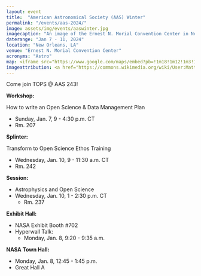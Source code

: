 ```yaml
---
layout: event
title:  "American Astronomical Society (AAS) Winter"
permalink: "/events/aas-2024/"
image: assets/img/events/aaswinter.jpg
imagecaption: "An image of the Ernest N. Morial Convention Center in New Orleans, LA where AAS will be held."
daterange: "Jan 7 - 11, 2024"
location: "New Orleans, LA"
venue: "Ernest N. Morial Convention Center"
acronyms: "Astro"
map: <iframe src="https://www.google.com/maps/embed?pb=!1m18!1m12!1m3!1d221274.59723177447!2d-90.236402905771!3d29.93872270955338!2m3!1f0!2f0!3f0!3m2!1i1024!2i768!4f13.1!3m3!1m2!1s0x8620a66e2c49ba7f%3A0x185d4d6c82fa192f!2sNew%20Orleans%20Ernest%20N.%20Morial%20Convention%20Center!5e0!3m2!1sen!2sus!4v1701187526597!5m2!1sen!2sus" width="600" height="450" style="border:0;" allowfullscreen="" loading="lazy" referrerpolicy="no-referrer-when-downgrade"></iframe>
imageattribution: <a href="https://commons.wikimedia.org/wiki/User:Mattfryou">Mattfryou</a>, <a href="https://commons.wikimedia.org/wiki/File:New_Orleans_Ernest_N._Morial_Convention_Center.jpg">New Orleans Ernest N. Morial Convention Center</a>, <a href="https://creativecommons.org/licenses/by-sa/4.0/legalcode" rel="license">CC BY-SA 4.0</a>
---
```


Come join TOPS @ AAS 243! 

**Workshop:**

How to write an Open Science & Data Management Plan
- Sunday, Jan. 7, 9 - 4:30 p.m. CT
- Rm. 207

**Splinter:**

Transform to Open Science Ethos Training
- Wednesday, Jan. 10, 9 - 11:30 a.m. CT
- Rm. 242

**Session:**

- Astrophysics and Open Science
- Wednesday, Jan. 10, 1 - 2:30 p.m. CT
  - Rm. 237

**Exhibit Hall:**

- NASA Exhibit Booth #702
- Hyperwall Talk:
  - Monday, Jan. 8, 9:20 - 9:35 a.m.

**NASA Town Hall:**

- Monday, Jan. 8, 12:45 - 1:45 p.m.
- Great Hall A